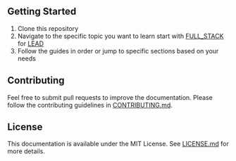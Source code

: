
## Getting Started

1. Clone this repository
2. Navigate to the specific topic you want to learn start with [FULL_STACK](FULL_STACK.md) for [LEAD](LEAD.md)
3. Follow the guides in order or jump to specific sections based on your needs

## Contributing

Feel free to submit pull requests to improve the documentation. Please follow the contributing guidelines in [CONTRIBUTING.md](CONTRIBUTING.md).

## License

This documentation is available under the MIT License. See [LICENSE.md](LICENSE.md) for more details.
